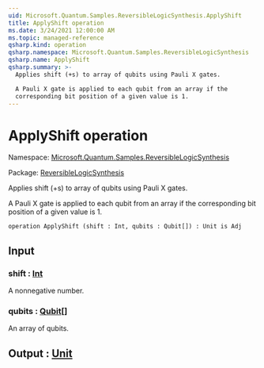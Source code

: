 ```yaml
---
uid: Microsoft.Quantum.Samples.ReversibleLogicSynthesis.ApplyShift
title: ApplyShift operation
ms.date: 3/24/2021 12:00:00 AM
ms.topic: managed-reference
qsharp.kind: operation
qsharp.namespace: Microsoft.Quantum.Samples.ReversibleLogicSynthesis
qsharp.name: ApplyShift
qsharp.summary: >-
  Applies shift (+s) to array of qubits using Pauli X gates.

  A Pauli X gate is applied to each qubit from an array if the
  corresponding bit position of a given value is 1.
---
```


# ApplyShift operation

Namespace: [Microsoft.Quantum.Samples.ReversibleLogicSynthesis](xref:Microsoft.Quantum.Samples.ReversibleLogicSynthesis)

Package: [ReversibleLogicSynthesis](https://nuget.org/packages/ReversibleLogicSynthesis)


Applies shift (+s) to array of qubits using Pauli X gates.A Pauli X gate is applied to each qubit from an array if thecorresponding bit position of a given value is 1.

```qsharp
operation ApplyShift (shift : Int, qubits : Qubit[]) : Unit is Adj
```


## Input

### shift : [Int](xref:microsoft.quantum.lang-ref.int)

A nonnegative number.


### qubits : [Qubit](xref:microsoft.quantum.lang-ref.qubit)[]

An array of qubits.



## Output : [Unit](xref:microsoft.quantum.lang-ref.unit)

